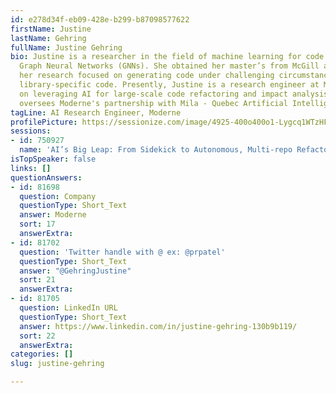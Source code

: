 ```yaml
---
id: e278d34f-eb09-428e-b299-b87098577622
firstName: Justine
lastName: Gehring
fullName: Justine Gehring
bio: Justine is a researcher in the field of machine learning for code (ML4Code) and
  Graph Neural Networks (GNNs). She obtained her master’s from McGill and Mila where
  her research focused on generating code under challenging circumstances such as
  library-specific code. Presently, Justine is a research engineer at Moderne, focusing
  on leveraging AI for large-scale code refactoring and impact analysis. She also
  oversees Moderne's partnership with Mila - Quebec Artificial Intelligence Institute.
tagLine: AI Research Engineer, Moderne
profilePicture: https://sessionize.com/image/4925-400o400o1-Lygcq1WTzHFTLQ6e9LwAGG.jpg
sessions:
- id: 750927
  name: 'AI’s Big Leap: From Sidekick to Autonomous, Multi-repo Refactoring Powerhouse'
isTopSpeaker: false
links: []
questionAnswers:
- id: 81698
  question: Company
  questionType: Short_Text
  answer: Moderne
  sort: 17
  answerExtra:
- id: 81702
  question: 'Twitter handle with @ ex: @prpatel'
  questionType: Short_Text
  answer: "@GehringJustine"
  sort: 21
  answerExtra:
- id: 81705
  question: LinkedIn URL
  questionType: Short_Text
  answer: https://www.linkedin.com/in/justine-gehring-130b9b119/
  sort: 22
  answerExtra:
categories: []
slug: justine-gehring

---
```

